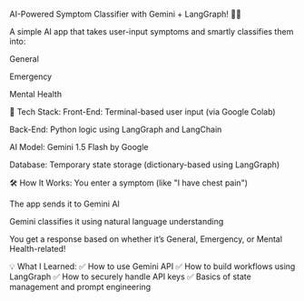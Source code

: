 AI-Powered Symptom Classifier with Gemini + LangGraph! 🤖🏥

 A simple AI app that takes user-input symptoms and smartly classifies them into:

General

Emergency

Mental Health

🔧 Tech Stack:
Front-End: Terminal-based user input (via Google Colab)

Back-End: Python logic using LangGraph and LangChain

AI Model: Gemini 1.5 Flash by Google

Database: Temporary state storage (dictionary-based using LangGraph)

🛠 How It Works:
You enter a symptom (like "I have chest pain")

The app sends it to Gemini AI

Gemini classifies it using natural language understanding

You get a response based on whether it’s General, Emergency, or Mental Health-related!

💡 What I Learned:
✅ How to use Gemini API
✅ How to build workflows using LangGraph
✅ How to securely handle API keys
✅ Basics of state management and prompt engineering
